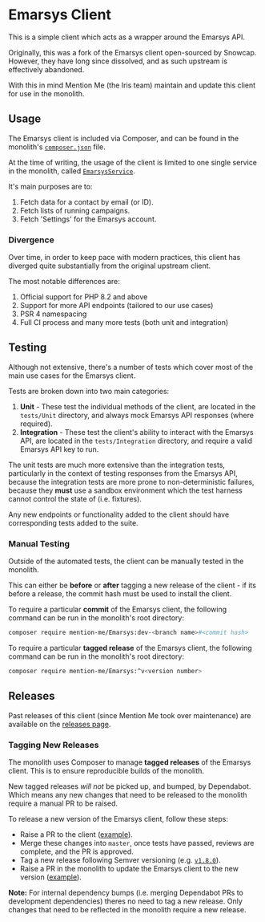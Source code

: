 # Emarsys Client
This is a simple client which acts as a wrapper around the Emarsys API.

Originally, this was a fork of the Emarsys client open-sourced by Snowcap. However, they have long since dissolved, and as such upstream is effectively abandoned.

With this in mind Mention Me (the Iris team) maintain and update this client for use in the monolith.

## Usage
The Emarsys client is included via Composer, and can be found in the monolith's [`composer.json`](https://github.com/mention-me/MentionMe/blob/main/composer.json) file.

At the time of writing, the usage of the client is limited to one single service in the monolith, called [`EmarsysService`](https://github.com/mention-me/MentionMe/blob/main/src/Nora/EmarsysBundle/EmarsysService.php).

It's main purposes are to: 
1. Fetch data for a contact by email (or ID).
2. Fetch lists of running campaigns.
3. Fetch 'Settings' for the Emarsys account.

### Divergence

Over time, in order to keep pace with modern practices, this client has diverged quite substantially from the original upstream client.

The most notable differences are:
1. Official support for PHP 8.2 and above
2. Support for more API endpoints (tailored to our use cases)
3. PSR 4 namespacing
4. Full CI process and many more tests (both unit and integration)

## Testing

Although not extensive, there's a number of tests which cover most of the main use cases for the Emarsys client.

Tests are broken down into two main categories:
1. **Unit** - These test the individual methods of the client, are located in the `tests/Unit` directory, and always mock Emarsys API responses (where required).
2. **Integration** - These test the client's ability to interact with the Emarsys API, are located in the `tests/Integration` directory, and require a valid Emarsys API key to run.

The unit tests are much more extensive than the integration tests, particularly in the context of testing responses from the Emarsys API, because the integration tests
are more prone to non-deterministic failures, because they **must** use a sandbox environment which the test harness cannot control the state of (i.e. fixtures).

Any new endpoints or functionality added to the client should have corresponding tests added to the suite.

### Manual Testing

Outside of the automated tests, the client can be manually tested in the monolith.

This can either be **before** or **after** tagging a new release of the client - if its before a release, the commit hash must be used to install the client.

To require a particular **commit** of the Emarsys client, the following command can be run in the monolith's root directory:
```bash
composer require mention-me/Emarsys:dev-<branch name>#<commit hash>
```

To require a particular **tagged release** of the Emarsys client, the following command can be run in the monolith's root directory:
```bash
composer require mention-me/Emarsys:^v<version number>
```

## Releases

Past releases of this client (since Mention Me took over maintenance) are available on the [releases page](https://github.com/mention-me/Emarsys/releases).

### Tagging New Releases

The monolith uses Composer to manage **tagged releases** of the Emarsys client. This is to ensure reproducible builds of the monolith.

New tagged releases _will not_ be picked up, and bumped, by Dependabot. Which means any new changes that need to be released to the monolith require a manual PR to be raised.

To release a new version of the Emarsys client, follow these steps:
- Raise a PR to the client ([example](https://github.com/mention-me/Emarsys/pull/94)).
- Merge these changes into `master`, once tests have passed, reviews are complete, and the PR is approved.
- Tag a new release following Semver versioning (e.g. [`v1.8.0`](https://github.com/mention-me/Emarsys/pull/94)).
- Raise a PR in the monolith to update the Emarsys client to the new version ([example](https://github.com/mention-me/MentionMe/pull/18800)).

**Note:** For internal dependency bumps (i.e. merging Dependabot PRs to development dependencies) theres no need to tag a new release. Only changes that need to be reflected in the monolith require a new release.